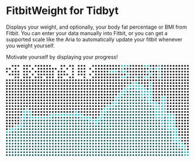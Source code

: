 # FitbitWeight for Tidbyt

Displays your weight, and optionally, your body fat percentage or BMI from Fitbit. You can enter your data manually into Fitbit, or you can get a supported scale like the Aria to automatically update your fitbit whenever you weight yourself.

Motivate yourself by displaying your progress!

![FitbitWeight for Tidbyt](fitbitweight.gif)
